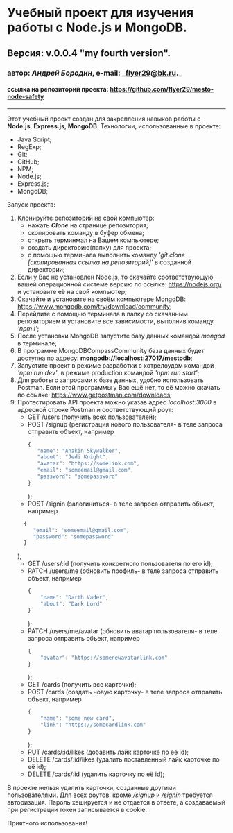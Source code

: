 # Учебный проект для изучения работы с Node.js и MongoDB.
## Версия: v.0.0.4 "my fourth version".
### автор: *Андрей Бородин*, e-mail: _flyer29@bk.ru._
#### ссылка на репозиторий проекта: https://github.com/flyer29/mesto-node-safety
-------------------------------------------------------

Этот учебный проект создан для закрепления навыков работы с **Node.js**, **Express.js**, **MongoDB**.
Технологии, использованные в проекте:
+ Java Script;
+ RegExp;
+ Git;
+ GitHub;
+ NPM;
+ Node.js;
+ Express.js;
+ MongoDB;

Запуск проекта:
1. Клонируйте репозиторий на свой компьютер:
    * нажать **_Clone_** на странице репозитория;
    * скопировать команду в буфер обмена;
    * открыть терминмал на Вашем компьютере;
    * создать директорию(папку) для проекта;
    * с помощью терминала выполнить команду _'git clone [скопированная ссылка на репозиторий]'_ в созданной директории;
2. Если у Вас не установлен Node.js, то скачайте соответствующую вашей операционной системе версию по ссылке: https://nodejs.org/ и установите её на свой компьютер;
3. Скачайте и установите на своём компьютере MongoDB: https://www.mongodb.com/try/download/community;
4. Перейдите с помощью терминала в папку со скачанным репозиторием и установите все зависимости, выполнив команду _'npm i'_;
5. После установки MongoDB запустите базу данных командой _mongod_ в терминале;
6. В программе MongoDBCompassCommunity база данных будет доступна по адресу: **mongodb://localhost:27017/mestodb**;
6. Запустите проект в режиме разработки с хотрелоудом командой _'npm run dev'_, в режиме production командой _'npm run start'_;
7. Для работы с запросами к базе данных, удобно использовать Postman. Если этой программы у Вас ещё нет, то её можно скачать по ссылке: https://www.getpostman.com/downloads;
8. Протестировать API проекта можно указав адрес _localhost:3000_ в адресной строке Postman и соответствующий роут:
    * GET /users (получить всех пользователей);
    * POST /signup (регистрация нового пользователя- в теле запроса отправить объект, например
      ```javascript
      {
         "name": "Anakin Skywalker",
         "about": "Jedi Knight",
         "avatar": "https://somelink.com",
         "email": "someemail@gmail.com",
         "password": "somepassword"
      }
      ```
      );
    * POST /signin (залогиниться- в теле запроса отправить объект, например
    ```javascript
      {
         "email": "someemail@gmail.com",
         "password": "somepassword"
      }
      ```
      );
    * GET /users/:id (получить конкретного пользователя по его id);
    * PATCH /users/me (обновить профиль- в теле запроса отправить объект, например
      ```javascript 
      {
          "name": "Darth Vader",
          "about": "Dark Lord"
      }
      ```
      );
    * PATCH /users/me/avatar (обновить аватар пользователя- в теле запроса отправить объект, например 
      ```javascript
      {
          "avatar": "https://somenewavatarlink.com"
      }
      ```
      );
    * GET /cards (получить все карточки);
    * POST /cards (создать новую карточку- в теле запроса отправить объект, например 
      ```javascript
      {
          "name": "some new card",
          "link": "https://somecardlink.com"
      }
      ```
      );
    * PUT /cards/:id/likes (добавить лайк карточке по её id);
    * DELETE /cards/:id/likes (удалить поставленный лайк карточке по её id);
    * DELETE /cards/:id (удалить карточку по её id);

В проекте нельзя удалить карточки, созданные другими пользователями. Для всех роутов, кроме _/signup_ и _/signin_ требуется авторизация. Пароль хешируется и не отдается в ответе, а создаваемый при регистрации токен записывается в cookie.

Приятного использования!  
